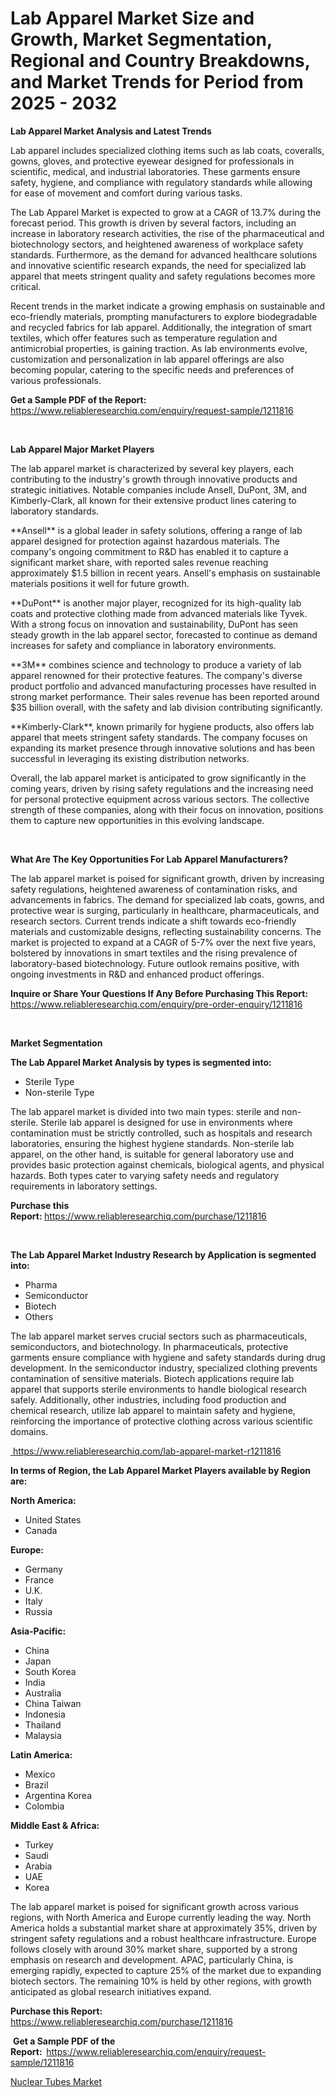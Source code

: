 <p><h1>Lab Apparel Market Size and Growth, Market Segmentation, Regional and Country Breakdowns, and Market Trends for Period from 2025 -  2032</h1></p><p><strong>Lab Apparel Market Analysis and Latest Trends</strong></p>
<p><p>Lab apparel includes specialized clothing items such as lab coats, coveralls, gowns, gloves, and protective eyewear designed for professionals in scientific, medical, and industrial laboratories. These garments ensure safety, hygiene, and compliance with regulatory standards while allowing for ease of movement and comfort during various tasks.</p><p>The Lab Apparel Market is expected to grow at a CAGR of 13.7% during the forecast period. This growth is driven by several factors, including an increase in laboratory research activities, the rise of the pharmaceutical and biotechnology sectors, and heightened awareness of workplace safety standards. Furthermore, as the demand for advanced healthcare solutions and innovative scientific research expands, the need for specialized lab apparel that meets stringent quality and safety regulations becomes more critical.</p><p>Recent trends in the market indicate a growing emphasis on sustainable and eco-friendly materials, prompting manufacturers to explore biodegradable and recycled fabrics for lab apparel. Additionally, the integration of smart textiles, which offer features such as temperature regulation and antimicrobial properties, is gaining traction. As lab environments evolve, customization and personalization in lab apparel offerings are also becoming popular, catering to the specific needs and preferences of various professionals.</p></p>
<p><strong>Get a Sample PDF of the Report:&nbsp;</strong> <a href="https://www.reliableresearchiq.com/enquiry/request-sample/1211816?utm_campaign=2757&utm_medium=2&utm_source=Github&utm_content=ia&utm_term=24032025&utm_id=lab-apparel">https://www.reliableresearchiq.com/enquiry/request-sample/1211816</a></p>
<p>&nbsp;</p>
<p><strong>Lab Apparel Major Market Players</strong></p>
<p><p>The lab apparel market is characterized by several key players, each contributing to the industry's growth through innovative products and strategic initiatives. Notable companies include Ansell, DuPont, 3M, and Kimberly-Clark, all known for their extensive product lines catering to laboratory standards.</p><p>**Ansell** is a global leader in safety solutions, offering a range of lab apparel designed for protection against hazardous materials. The company's ongoing commitment to R&D has enabled it to capture a significant market share, with reported sales revenue reaching approximately $1.5 billion in recent years. Ansell's emphasis on sustainable materials positions it well for future growth.</p><p>**DuPont** is another major player, recognized for its high-quality lab coats and protective clothing made from advanced materials like Tyvek. With a strong focus on innovation and sustainability, DuPont has seen steady growth in the lab apparel sector, forecasted to continue as demand increases for safety and compliance in laboratory environments.</p><p>**3M** combines science and technology to produce a variety of lab apparel renowned for their protective features. The company's diverse product portfolio and advanced manufacturing processes have resulted in strong market performance. Their sales revenue has been reported around $35 billion overall, with the safety and lab division contributing significantly.</p><p>**Kimberly-Clark**, known primarily for hygiene products, also offers lab apparel that meets stringent safety standards. The company focuses on expanding its market presence through innovative solutions and has been successful in leveraging its existing distribution networks.</p><p>Overall, the lab apparel market is anticipated to grow significantly in the coming years, driven by rising safety regulations and the increasing need for personal protective equipment across various sectors. The collective strength of these companies, along with their focus on innovation, positions them to capture new opportunities in this evolving landscape.</p></p>
<p>&nbsp;</p>
<p><strong>What Are The Key Opportunities For Lab Apparel Manufacturers?</strong></p>
<p><p>The lab apparel market is poised for significant growth, driven by increasing safety regulations, heightened awareness of contamination risks, and advancements in fabrics. The demand for specialized lab coats, gowns, and protective wear is surging, particularly in healthcare, pharmaceuticals, and research sectors. Current trends indicate a shift towards eco-friendly materials and customizable designs, reflecting sustainability concerns. The market is projected to expand at a CAGR of 5-7% over the next five years, bolstered by innovations in smart textiles and the rising prevalence of laboratory-based biotechnology. Future outlook remains positive, with ongoing investments in R&D and enhanced product offerings.</p></p>
<p><strong>Inquire or Share Your Questions If Any Before Purchasing This Report:</strong> <a href="https://www.reliableresearchiq.com/enquiry/pre-order-enquiry/1211816?utm_campaign=2757&utm_medium=2&utm_source=Github&utm_content=ia&utm_term=24032025&utm_id=lab-apparel">https://www.reliableresearchiq.com/enquiry/pre-order-enquiry/1211816</a></p>
<p>&nbsp;</p>
<p><strong>Market Segmentation</strong></p>
<p><strong>The Lab Apparel Market Analysis by types is segmented into:</strong></p>
<p><ul><li>Sterile Type</li><li>Non-sterile Type</li></ul></p>
<p><p>The lab apparel market is divided into two main types: sterile and non-sterile. Sterile lab apparel is designed for use in environments where contamination must be strictly controlled, such as hospitals and research laboratories, ensuring the highest hygiene standards. Non-sterile lab apparel, on the other hand, is suitable for general laboratory use and provides basic protection against chemicals, biological agents, and physical hazards. Both types cater to varying safety needs and regulatory requirements in laboratory settings.</p></p>
<p><strong>Purchase this Report:&nbsp;</strong><a href="https://www.reliableresearchiq.com/purchase/1211816?utm_campaign=2757&utm_medium=2&utm_source=Github&utm_content=ia&utm_term=24032025&utm_id=lab-apparel">https://www.reliableresearchiq.com/purchase/1211816</a></p>
<p>&nbsp;</p>
<p><strong>The Lab Apparel Market Industry Research by Application is segmented into:</strong></p>
<p><ul><li>Pharma</li><li>Semiconductor</li><li>Biotech</li><li>Others</li></ul></p>
<p><p>The lab apparel market serves crucial sectors such as pharmaceuticals, semiconductors, and biotechnology. In pharmaceuticals, protective garments ensure compliance with hygiene and safety standards during drug development. In the semiconductor industry, specialized clothing prevents contamination of sensitive materials. Biotech applications require lab apparel that supports sterile environments to handle biological research safely. Additionally, other industries, including food production and chemical research, utilize lab apparel to maintain safety and hygiene, reinforcing the importance of protective clothing across various scientific domains.</p></p>
<p><a href="https://www.reliableresearchiq.com/lab-apparel-market-r1211816?utm_campaign=2757&utm_medium=2&utm_source=Github&utm_content=ia&utm_term=24032025&utm_id=lab-apparel">&nbsp;https://www.reliableresearchiq.com/lab-apparel-market-r1211816</a></p>
<p><strong>In terms of Region, the Lab Apparel Market Players available by Region are:</strong></p>
<p>
    <p> <strong> North America: </strong>
        <ul>
            <li>United States</li>
            <li>Canada</li>
        </ul>
        </p> 
    <p> <strong> Europe: </strong>
        <ul>
            <li>Germany</li>
            <li>France</li>
            <li>U.K.</li>
            <li>Italy</li>
            <li>Russia</li>
        </ul>
        </p> 
    <p> <strong> Asia-Pacific: </strong>
        <ul>
            <li>China</li>
            <li>Japan</li>
            <li>South Korea</li>
            <li>India</li>
            <li>Australia</li>
            <li>China Taiwan</li>
            <li>Indonesia</li>
            <li>Thailand</li>
            <li>Malaysia</li>
        </ul>
        </p> 
    <p> <strong> Latin America: </strong>
        <ul>
            <li>Mexico</li>
            <li>Brazil</li>
            <li>Argentina Korea</li>
            <li>Colombia</li>
        </ul>
        </p> 
    <p> <strong> Middle East & Africa: </strong>
        <ul>
            <li>Turkey</li>
            <li>Saudi</li>
            <li>Arabia</li>
            <li>UAE</li>
            <li>Korea</li>
        </ul>
    </p>
    </p>
<p><p>The lab apparel market is poised for significant growth across various regions, with North America and Europe currently leading the way. North America holds a substantial market share at approximately 35%, driven by stringent safety regulations and a robust healthcare infrastructure. Europe follows closely with around 30% market share, supported by a strong emphasis on research and development. APAC, particularly China, is emerging rapidly, expected to capture 25% of the market due to expanding biotech sectors. The remaining 10% is held by other regions, with growth anticipated as global research initiatives expand.</p></p>
<p><strong>Purchase this Report: </strong><a href="https://www.reliableresearchiq.com/purchase/1211816?utm_campaign=2757&utm_medium=2&utm_source=Github&utm_content=ia&utm_term=24032025&utm_id=lab-apparel">https://www.reliableresearchiq.com/purchase/1211816</a></p>
<p>&nbsp;<strong>Get a Sample PDF of the Report:&nbsp;&nbsp;</strong><a href="https://www.reliableresearchiq.com/enquiry/request-sample/1211816?utm_campaign=2757&utm_medium=2&utm_source=Github&utm_content=ia&utm_term=24032025&utm_id=lab-apparel">https://www.reliableresearchiq.com/enquiry/request-sample/1211816</a></p>
<p><strong></strong></p>
<p><p><a href="https://github.com/maaniwilka9y/Market-Research-Report-List-1/blob/main/nuclear-tubes-market.md?utm_campaign=2757&utm_medium=2&utm_source=Github&utm_content=ia&utm_term=24032025&utm_id=lab-apparel">Nuclear Tubes Market</a></p></p>